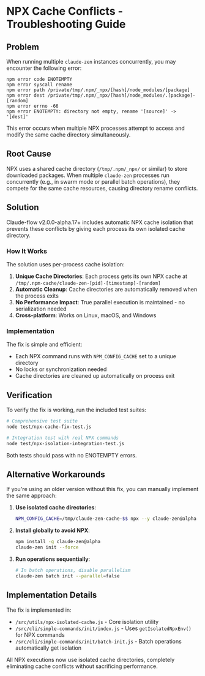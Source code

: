 # NPX Cache Conflicts - Troubleshooting Guide

## Problem

When running multiple `claude-zen` instances concurrently, you may encounter the following error:

```
npm error code ENOTEMPTY
npm error syscall rename
npm error path /private/tmp/.npm/_npx/[hash]/node_modules/[package]
npm error dest /private/tmp/.npm/_npx/[hash]/node_modules/.[package]-[random]
npm error errno -66
npm error ENOTEMPTY: directory not empty, rename '[source]' -> '[dest]'
```

This error occurs when multiple NPX processes attempt to access and modify the same cache directory simultaneously.

## Root Cause

NPX uses a shared cache directory (`/tmp/.npm/_npx/` or similar) to store downloaded packages. When multiple `claude-zen` processes run concurrently (e.g., in swarm mode or parallel batch operations), they compete for the same cache resources, causing directory rename conflicts.

## Solution

Claude-flow v2.0.0-alpha.17+ includes automatic NPX cache isolation that prevents these conflicts by giving each process its own isolated cache directory.

### How It Works

The solution uses per-process cache isolation:

1. **Unique Cache Directories**: Each process gets its own NPX cache at `/tmp/.npm-cache/claude-zen-[pid]-[timestamp]-[random]`
2. **Automatic Cleanup**: Cache directories are automatically removed when the process exits
3. **No Performance Impact**: True parallel execution is maintained - no serialization needed
4. **Cross-platform**: Works on Linux, macOS, and Windows

### Implementation

The fix is simple and efficient:
- Each NPX command runs with `NPM_CONFIG_CACHE` set to a unique directory
- No locks or synchronization needed
- Cache directories are cleaned up automatically on process exit

## Verification

To verify the fix is working, run the included test suites:

```bash
# Comprehensive test suite
node test/npx-cache-fix-test.js

# Integration test with real NPX commands
node test/npx-isolation-integration-test.js
```

Both tests should pass with no ENOTEMPTY errors.

## Alternative Workarounds

If you're using an older version without this fix, you can manually implement the same approach:

1. **Use isolated cache directories**:
   ```bash
   NPM_CONFIG_CACHE=/tmp/claude-zen-cache-$$ npx --y claude-zen@alpha init --force
   ```

2. **Install globally to avoid NPX**:
   ```bash
   npm install -g claude-zen@alpha
   claude-zen init --force
   ```

3. **Run operations sequentially**:
   ```bash
   # In batch operations, disable parallelism
   claude-zen batch init --parallel=false
   ```

## Implementation Details

The fix is implemented in:
- `/src/utils/npx-isolated-cache.js` - Core isolation utility
- `/src/cli/simple-commands/init/index.js` - Uses `getIsolatedNpxEnv()` for NPX commands
- `/src/cli/simple-commands/init/batch-init.js` - Batch operations automatically get isolation

All NPX executions now use isolated cache directories, completely eliminating cache conflicts without sacrificing performance.